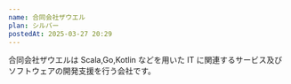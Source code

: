```yaml
---
name: 合同会社ザウエル
plan: シルバー
postedAt: 2025-03-27 20:29
---
```


合同会社ザウエルは Scala,Go,Kotlin などを用いた IT に関連するサービス及びソフトウェアの開発支援を行う会社です。
